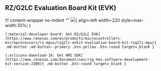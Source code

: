 ## RZ/G2LC Evaluation Board Kit (EVK)

!!! content-wrapper no-indent ""
    ![](images/rtk9744c22s01000be-rzg2lc-evaluation-board-kit_0.jpg){ align=left width=220 style=max-width:35%; }

    [:material-developer-board: Get RZ/G2LC EVK](https://www.renesas.com/en/products/microcontrollers-microprocessors/rz-mpus/rzg2lc-evkit-evaluation-board-kit-rzg2lc-mpu){ .md-button .md-button--primary .btn-yellow .btn-round target=_blank }

    [:octicons-download-16: Get HMI SDK](https://www.renesas.com/document/sws/rzg-hmi-software-development-kit-version-2300){ .md-button .btn-round target=_blank }

